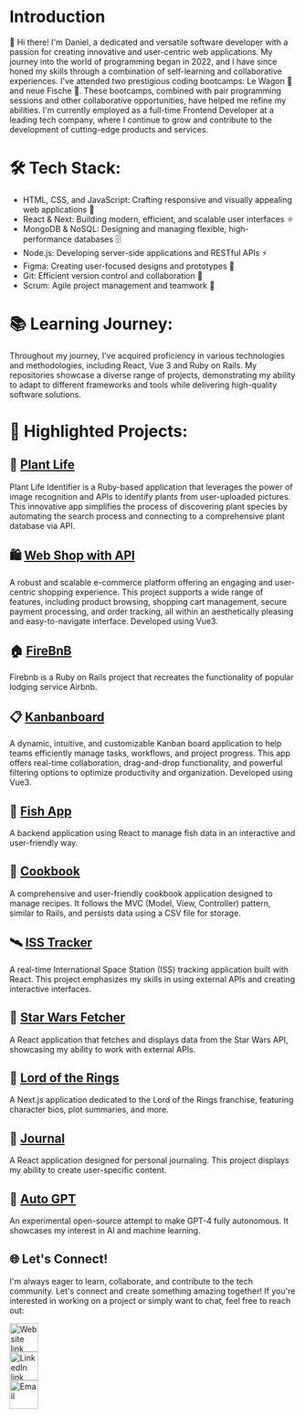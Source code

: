 # Introduction

👋 Hi there! 
I'm Daniel, a dedicated and versatile software developer with a passion for creating innovative and user-centric web applications. My journey into the world of programming began in 2022, and I have since honed my skills through a combination of self-learning and collaborative experiences. I've attended two prestigious coding bootcamps: Le Wagon 🚂 and neue Fische 🐠. These bootcamps, combined with pair programming sessions and other collaborative opportunities, have helped me refine my abilities. I'm currently employed as a full-time Frontend Developer at a leading tech company, where I continue to grow and contribute to the development of cutting-edge products and services.

# 🛠️ Tech Stack:

- HTML, CSS, and JavaScript: 
Crafting responsive and visually appealing web applications 🎨
- React & Next: 
Building modern, efficient, and scalable user interfaces ⚛️
- MongoDB & NoSQL: 
Designing and managing flexible, high-performance databases 🗄️
- Node.js: 
Developing server-side applications and RESTful APIs ⚡
- Figma: 
Creating user-focused designs and prototypes 📐
- Git: 
Efficient version control and collaboration 🤝
- Scrum: 
Agile project management and teamwork 🚀

# 📚 Learning Journey:

Throughout my journey, I've acquired proficiency in various technologies and methodologies, including React, Vue 3 and Ruby on Rails. My repositories showcase a diverse range of projects, demonstrating my ability to adapt to different frameworks and tools while delivering high-quality software solutions.

# 🌟 Highlighted Projects:

## 🌿 [Plant Life](https://github.com/Danielschuetzle/plantlife)

Plant Life Identifier is a Ruby-based application that leverages the power of image recognition and APIs to identify plants from user-uploaded pictures. This innovative app simplifies the process of discovering plant species by automating the search process and connecting to a comprehensive plant database via API.

## 🛍️ [Web Shop with API](https://github.com/Danielschuetzle/Vue-3-Shop-mit-Composition-API)
A robust and scalable e-commerce platform offering an engaging and user-centric shopping experience. This project supports a wide range of features, including product browsing, shopping cart management, secure payment processing, and order tracking, all within an aesthetically pleasing and easy-to-navigate interface. Developed using Vue3.


## 🏠 [FireBnB](https://github.com/Danielschuetzle/Rails-FireBnB)
Firebnb is a Ruby on Rails project that recreates the functionality of popular lodging service Airbnb. 

## 📋 [Kanbanboard](https://github.com/Danielschuetzle/Vue-3-Kanbanboard-App)
A dynamic, intuitive, and customizable Kanban board application to help teams efficiently manage tasks, workflows, and project progress. This app offers real-time collaboration, drag-and-drop functionality, and powerful filtering options to optimize productivity and organization. Developed using Vue3.

## 🐠 [Fish App](https://github.com/Danielschuetzle/backend-react-fish-app)
A backend application using React to manage fish data in an interactive and user-friendly way.

## 📒 [Cookbook](https://github.com/Danielschuetzle/Cookbook-with-Ruby)
A comprehensive and user-friendly cookbook application designed to manage recipes. It follows the MVC (Model, View, Controller) pattern, similar to Rails, and persists data using a CSV file for storage.

## 🛰️ [ISS Tracker](https://github.com/Danielschuetzle/react-data-fetching-iss-tracker)
A real-time International Space Station (ISS) tracking application built with React. This project emphasizes my skills in using external APIs and creating interactive interfaces.

## 🌌 [Star Wars Fetcher](https://github.com/Danielschuetzle/react-data-fetching-star-wars)
A React application that fetches and displays data from the Star Wars API, showcasing my ability to work with external APIs.

## 💍 [Lord of the Rings](https://github.com/Danielschuetzle/Next-JS-Lord-of-the-Rings-App)
A Next.js application dedicated to the Lord of the Rings franchise, featuring character bios, plot summaries, and more.

## 📝 [Journal](https://github.com/Danielschuetzle/React-Journal-App)
A React application designed for personal journaling. This project displays my ability to create user-specific content.

## 🤖 [Auto GPT](https://github.com/Danielschuetzle/Auto-GPT)
An experimental open-source attempt to make GPT-4 fully autonomous. It showcases my interest in AI and machine learning.

## 🌐 Let's Connect!

I'm always eager to learn, collaborate, and contribute to the tech community. Let's connect and create something amazing together! If you're interested in working on a project or simply want to chat, feel free to reach out:

<a href="https://www.digital-now.org">
    <img width="50" src="https://raw.githubusercontent.com/Danielschuetzle/danielschuetzle/main/assets/102250825/0c365349-c82d-4e89-8d29-f36ff313fabe.png" alt="Website link">
</a>
<br>

<a href="https://de.linkedin.com/in/danielschuetzle">
    <img width="50" src="https://user-images.githubusercontent.com/102250825/232706104-afcaf0a6-c9ba-42b5-8e27-ee360b5c73a1.png" alt="LinkedIn link" style="padding-right:15px;">
</a>
<br>
<a href="mailto:Daniel.schuetzle@digital-now.org">
    <img width="50" src="https://user-images.githubusercontent.com/102250825/232706171-10112536-9e81-4e9c-abfe-208f434c9040.png" alt="Email ">
</a>


